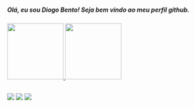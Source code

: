 ##### Olá, eu sou Diogo Bento! Seja bem vindo ao meu perfil github.


<div>
  <a href="https://github.com/dbentooojj">
  <img height="130em" src="https://github-readme-stats.vercel.app/api?username=dbentooojj&show_icons=true&theme=dark&include_all_commits=true&count_private=true"/>
  <img height="130em" src="https://github-readme-stats.vercel.app/api/top-langs/?username=dbentooojj&layout=compact&langs_count=7&theme=dark"/>
</div>
 
  ##
  
  <div> 
   <a href="https://www.instagram.com/dbentooojj/" target="_blank"><img src="https://img.shields.io/badge/-Instagram-%23E4405F?style=for-the-badge&logo=instagram&logoColor=white" target="_blank"></a>
  <a href = "mailto:dbentooojj@gmail.com"><img src="https://img.shields.io/badge/-Gmail-%23333?style=for-the-badge&logo=gmail&logoColor=white" target="_blank"></a>
  <a href="https://www.linkedin.com/in/dbento/" target="_blank"><img src="https://img.shields.io/badge/-LinkedIn-%230077B5?style=for-the-badge&logo=linkedin&logoColor=white" target="_blank"></a> 
    </div>
